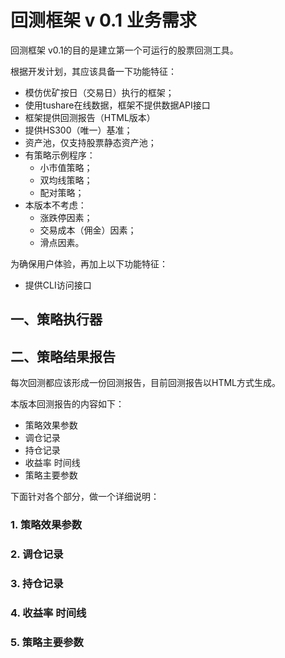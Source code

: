 # 回测框架 v 0.1 业务需求

回测框架 v0.1的目的是建立第一个可运行的股票回测工具。

根据开发计划，其应该具备一下功能特征：

- 模仿优矿按日（交易日）执行的框架；
- 使用tushare在线数据，框架不提供数据API接口
- 框架提供回测报告（HTML版本）
- 提供HS300（唯一）基准；
- 资产池，仅支持股票静态资产池；
- 有策略示例程序：
  - 小市值策略；
  - 双均线策略；
  - 配对策略；
- 本版本不考虑：
  - 涨跌停因素；
  - 交易成本（佣金）因素；
  - 滑点因素。

为确保用户体验，再加上以下功能特征：

- 提供CLI访问接口

## 一、策略执行器

## 二、策略结果报告

每次回测都应该形成一份回测报告，目前回测报告以HTML方式生成。

本版本回测报告的内容如下：

- 策略效果参数
- 调仓记录
- 持仓记录
- 收益率 时间线
- 策略主要参数

下面针对各个部分，做一个详细说明：

### 1. 策略效果参数

### 2. 调仓记录

### 3. 持仓记录

### 4. 收益率 时间线

### 5. 策略主要参数




